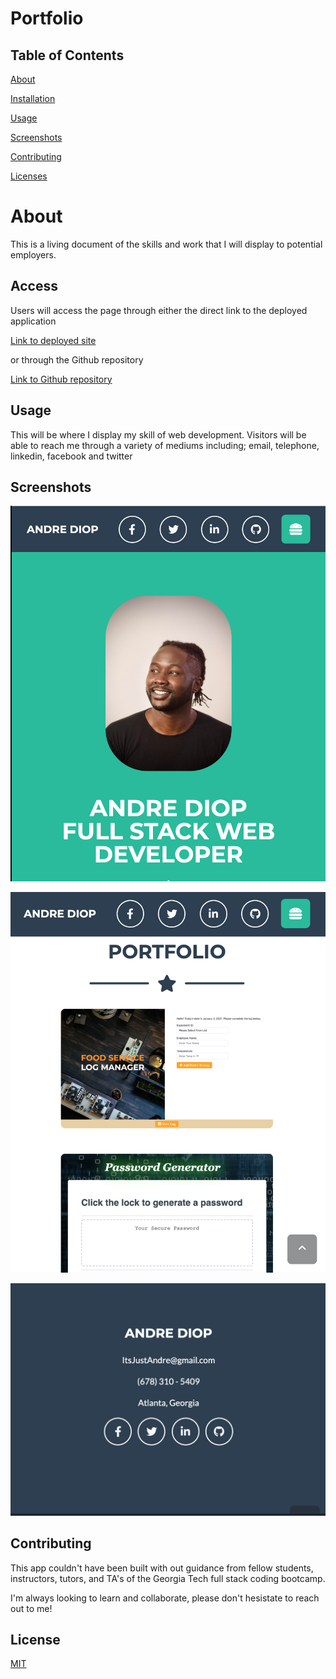 # Portfolio

## Table of Contents

[About](https://github.com/AndreDiop/Portfolio/blob/main/README.md#About)

[Installation](https://github.com/AndreDiop/Portfolio/blob/main/README.md#Access)

[Usage](https://github.com/AndreDiop/Portfolio/blob/main/README.md#Usage)

[Screenshots](https://github.com/AndreDiop/Portfolio/blob/main/README.md#Screenshots)

[Contributing](https://github.com/AndreDiop/Portfolio/blob/main/README.md#Contributing)

[Licenses](https://github.com/AndreDiop/Portfolio/blob/main/README.md#Licenses)

# About

This is a living document of the skills and work that I will display to potential employers.

## Access

Users will access the page through either the direct link to the deployed application


[Link to deployed site](https://andrediop.github.io/Portfolio/)


or through the Github repository


[Link to Github repository](https://github.com/AndreDiop/Portfolio)


## Usage

This will be where I display my skill of web development. Visitors will be able to reach me through a variety of mediums including; email, telephone, linkedin, facebook and twitter
## Screenshots


![Image of my portfolio ](assets/img/portfolio/portfolio.png)



![Image of my portfolio ](assets/img/portfolio/portfolio1.png)


![Image of my portfolio ](assets/img/portfolio/portfolio2.png)



## Contributing

This app couldn't have been built with out guidance from fellow students, instructors, tutors, and TA's of the Georgia Tech full stack coding bootcamp.

I'm always looking to learn and collaborate, please don't hesistate to reach out to me!


## License

[MIT](https://choosealicense.com/licenses/mit/)
